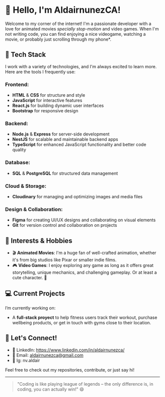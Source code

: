 # 👋 Hello, I'm AldairnunezCA!

Welcome to my corner of the internet! I'm a passionate developer with a love for animated movies *specially stop-motion* and video games. When I'm not writing code, you can find enjoying a nice videogame, watching a movie, or probably just scrolling through my phone*.

## 🚀 Tech Stack
I work with a variety of technologies, and I'm always excited to learn more. Here are the tools I frequently use:

### Frontend:
- **HTML** & **CSS** for structure and style
- **JavaScript** for interactive features
- **React.js** for building dynamic user interfaces
- **Bootstrap** for responsive design

### Backend:
- **Node.js** & **Express** for server-side development
- **NestJS** for scalable and maintainable backend apps
- **TypeScript** for enhanced JavaScript functionality and better code quality

### Database:
- **SQL** & **PostgreSQL** for structured data management

### Cloud & Storage:
- **Cloudinary** for managing and optimizing images and media files

### Design & Collaboration:
- **Figma** for creating UI/UX designs and collaborating on visual elements
- **Git** for version control and collaboration on projects

## 🌟 Interests & Hobbies
- 🎬 **Animated Movies**: I'm a huge fan of well-crafted animation, whether it's from big studios like Pixar or smaller indie films.
- 🎮 **Video Games**: I enjoy exploring any game as long as it offers great storytelling, unique mechanics, and challenging gameplay. Or at least a cute character. 🤗

## 💻 Current Projects
I’m currently working on:
- A **full-stack proyect** to help fitness users track their workout, purchase wellbeing products, or get in touch with gyms close to their location.
  
## 💬 Let's Connect!
- 💼 LinkedIn: https://www.linkedin.com/in/aldairnunezca/
- 📧 Email: aldairnunezca@gmail.com
- 📸 Ig: nv.aldair 

Feel free to check out my repositories, contribute, or just say hi!

---

> "Coding is like playing league of legends – the only difference is, in coding, you can actually win!" 😄
